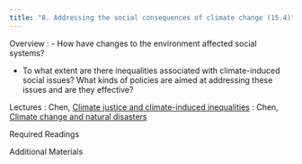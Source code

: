```yaml
---
title: "8. Addressing the social consequences of climate change (15.4)"
---
```


Overview
: - How have changes to the environment affected social systems? 
  - To what extent are there inequalities associated with climate-induced social issues? What kinds of policies are aimed at addressing these issues and are they effective?

Lectures
: Chen, [Climate justice and climate-induced inequalities](#)
: Chen, [Climate change and natural disasters](#)

Required Readings


Additional Materials
